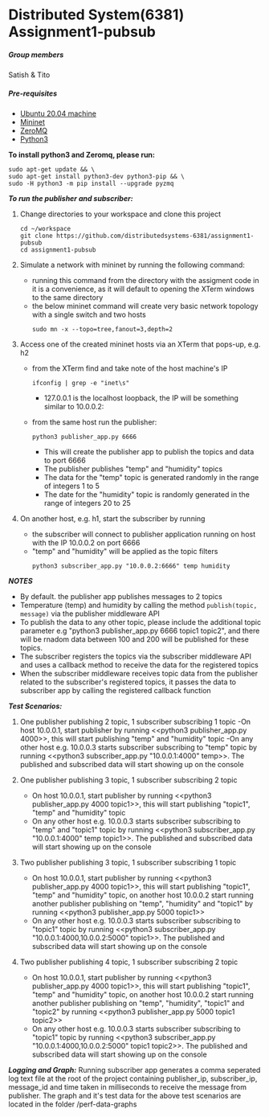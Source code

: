# Distributed System(6381) Assignment1-pubsub
##### Group members
Satish & Tito
##### Pre-requisites
   - [Ubuntu 20.04 machine](https://ubuntu.com/download/desktop)
   - [Mininet](https://github.com/mininet/mininet)
   - [ZeroMQ](https://zeromq.org/)
   - [Python3](https://www.python.org/)

**To install python3 and Zeromq, please run:**
```
sudo apt-get update && \
sudo apt-get install python3-dev python3-pip && \
sudo -H python3 -m pip install --upgrade pyzmq
```

***To run the publisher and subscriber:***
1. Change directories to your workspace and clone this project 
   ```
   cd ~/workspace
   git clone https://github.com/distributedsystems-6381/assignment1-pubsub
   cd assignment1-pubsub
   ```
1. Simulate a network with mininet by running the following command:
   - running this command from the directory with the assigment code in it is a convenience, as it will default to opening the XTerm windows to the same directory
   - the below mininet command will create very basic network topology with a single switch and two hosts
     ```
     sudo mn -x --topo=tree,fanout=3,depth=2
     ```
1. Access one of the created mininet hosts via an XTerm that pops-up, e.g. h2
   - from the XTerm find and take note of the host machine's IP
     ```
     ifconfig | grep -e "inet\s"
     ```
      - 127.0.0.1 is the localhost loopback, the IP will be something similar to 10.0.0.2: 
   
   - from the same host run the publisher:
     ```
     python3 publisher_app.py 6666
     ```
      - This will create the publisher app to publish the topics and data to port 6666 
      - The publisher publishes "temp" and "humidity" topics
      - The data for the "temp" topic is generated randomly in the range of integers 1 to 5
      - The date for the "humidity" topic is randomly generated in the range of integers 20 to 25

1. On another host, e.g. h1, start the subscriber by running
   - the subscriber will connect to publisher application running on host with the IP 10.0.0.2 on port 6666
   - "temp" and "humidity" will be applied as the topic filters
      ```
      python3 subscriber_app.py "10.0.0.2:6666" temp humidity
      ```

_**NOTES**_
   - By default. the publisher app publishes messages to 2 topics
   - Temperature (temp) and humidity by calling the method `publish(topic, message)` via the publisher middleware API
   - To publish the data to any other topic, please include the additional topic parameter e.g "python3 publisher_app.py 6666 topic1 topic2", and there will be rnadom data between 100 and 200 will be published for these topics.
   - The subscriber registers the topics via the subscriber middleware API and uses a callback method to receive the data for the registered topics
   - When the subscriber middleware receives topic data from the publisher related to the subscriber's registered topics, it passes the data to subscriber app by calling the registered callback function

***Test Scenarios:***
1. One publisher publishing 2 topic, 1 subscriber subscribing 1 topic
	-On host 10.0.0.1, start publisher by running <<python3 publisher_app.py 4000>>, this will start publishing "temp" and "humidity" topic
	-On any other host e.g. 10.0.0.3 starts subscriber subscribing to "temp" topic by running <<python3 subscriber_app.py "10.0.0.1:4000" temp>>. The published and subscribed data will start showing up on the console

1. One publisher publishing 3 topic, 1 subscriber subscribing 2 topic
	- On host 10.0.0.1, start publisher by running <<python3 publisher_app.py 4000 topic1>>, this will start publishing "topic1", "temp" and "humidity" topic
	- On any other host e.g. 10.0.0.3 starts subscriber subscribing to "temp" and "topic1" topic by running <<python3 subscriber_app.py "10.0.0.1:4000" temp topic1>>. The published and subscribed data will start showing up on the console	
1. Two publisher publishing 3 topic, 1 subscriber subscribing 1 topic
	- On host 10.0.0.1, start publisher by running <<python3 publisher_app.py 4000 topic1>>, this will start publishing "topic1", "temp" and "humidity" topic, on another host 10.0.0.2 start running another publisher publishing on "temp", "humidity" and "topic1" by running <<python3 publisher_app.py 5000 topic1>>
	- On any other host e.g. 10.0.0.3 starts subscriber subscribing to "topic1" topic by running <<python3 subscriber_app.py "10.0.0.1:4000,10.0.0.2:5000" topic1>>. The published and subscribed data will start showing up on the console

1. Two publisher publishing 4 topic, 1 subscriber subscribing 2 topic
	- On host 10.0.0.1, start publisher by running <<python3 publisher_app.py 4000 topic1>>, this will start publishing "topic1", "temp" and "humidity" topic, on another host 10.0.0.2 start running another publisher publishing on "temp", "humidity", "topic1" and "topic2" by running <<python3 publisher_app.py 5000 topic1 topic2>>
	- On any other host e.g. 10.0.0.3 starts subscriber subscribing to "topic1" topic by running <<python3 subscriber_app.py "10.0.0.1:4000,10.0.0.2:5000" topic1 topic2>>. The published and subscribed data will start showing up on the console
	
***Logging and Graph:*** 
   Running subscriber app generates a comma seperated log text file at the root of the project containing publisher_ip, subscriber_ip, message_id and time taken in milliseconds to receive the message from publisher. The graph and it's test data for the above test scenarios are located in the folder /perf-data-graphs
